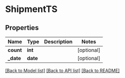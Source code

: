 # ShipmentTS

## Properties
Name | Type | Description | Notes
------------ | ------------- | ------------- | -------------
**count** | **int** |  | [optional] 
**_date** | **date** |  | [optional] 

[[Back to Model list]](../README.md#documentation-for-models) [[Back to API list]](../README.md#documentation-for-api-endpoints) [[Back to README]](../README.md)

